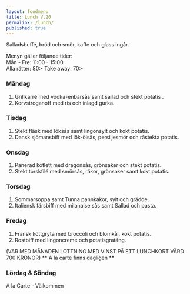 ```yaml
---
layout: foodmenu
title: Lunch V.20
permalink: /lunch/
published: true
---
```

Salladsbuffé, bröd och smör, kaffe och glass ingår.

Menyn gäller följande tider:  
Mån - Fre: 11:00 - 15:00  
Alla rätter: 80:- Take away: 70:- 

### Måndag

1. Grillkarré med vodka-enbärsås samt sallad och stekt potatis .
2. Korvstroganoff med ris och inlagd gurka.

### Tisdag

1. Stekt fläsk med löksås samt lingonsylt och kokt potatis.
2. Dansk sjömansbiff med lök-ölsås, persiljesmör och råstekta potatis.

### Onsdag

1. Panerad kotlett med dragonsås, grönsaker och stekt potatis.
2. Stekt torskfilé med smörsås, räkor, grönsaker samt kokt potatis.

### Torsdag
 
1. Sommarsoppa samt Tunna pannkakor, sylt och grädde.
2. Italiensk färsbiff med milanaise sås samt Sallad och pasta.
 
### Fredag

1. Fransk köttgryta med broccoli och blomkål, kokt potatis.
2. Rostbiff med lingoncreme och potatisgratäng.

(VAR MED MÅNADEN LOTTNING MED VINST PÅ ETT LUNCHKORT VÄRD 700 KRONOR)
                  ** A la carte finns dagligen **  

### Lördag & Söndag
A la Carte - Välkommen
